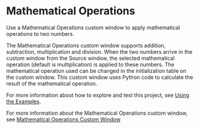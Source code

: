 # Mathematical Operations

Use a Mathematical Operations custom window to apply mathematical operations to two numbers.

The Mathematical Operations custom window supports addition, subtraction, multiplication and division. When the two numbers arrive in the custom window from the Source window, the selected mathematical operation (default is multiplication) is applied to these numbers. The mathematical operation used can be changed in the initialization table on the custom window. This custom window uses Python code to calculate the result of the mathematical operation.

For more information about how to explore and test this project, see [Using the Examples](https://github.com/sassoftware/esp-studio-examples#using-the-examples).

For more information about the Mathematical Operations custom window, see [Mathematical Operations Custom Window](https://github.com/sassoftware/esp-studio-custom-windows/tree/main/Getting%20Started)
